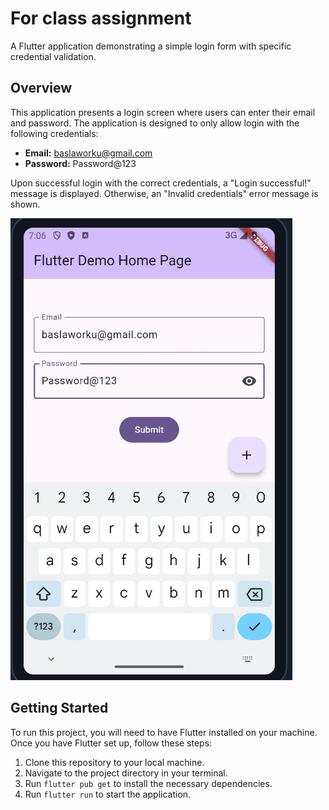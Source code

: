 # For class assignment

A Flutter application demonstrating a simple login form with specific credential validation.

## Overview

This application presents a login screen where users can enter their email and password. 
The application is designed to only allow login with the following credentials:

-   **Email:** baslaworku@gmail.com
-   **Password:** Password@123

Upon successful login with the correct credentials, a "Login successful!" message is displayed. 
Otherwise, an "Invalid credentials" error message is shown.


![App Screenshot](screenshots/image.png)

## Getting Started

To run this project, you will need to have Flutter installed on your machine. Once you have Flutter set up, follow these steps:
1. Clone this repository to your local machine.
2. Navigate to the project directory in your terminal.
3. Run `flutter pub get` to install the necessary dependencies.
4. Run `flutter run` to start the application.
